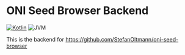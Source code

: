 # ONI Seed Browser Backend

[![Kotlin](https://img.shields.io/badge/kotlin-2.1.21-blue.svg?logo=kotlin)](httpw://kotlinlang.org)
![JVM](https://img.shields.io/badge/-JVM-gray.svg?style=flat)

This is the backend for https://github.com/StefanOltmann/oni-seed-browser
